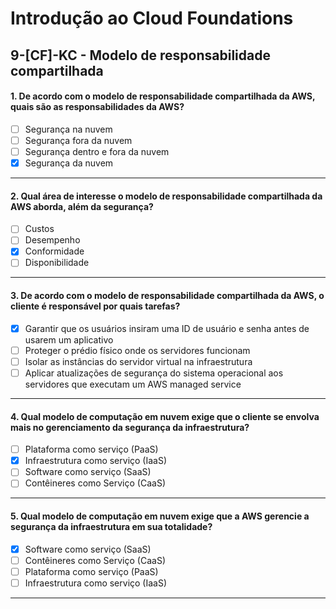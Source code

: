 # Introdução ao Cloud Foundations

## 9-[CF]-KC - Modelo de responsabilidade compartilhada

#### 1. De acordo com o modelo de responsabilidade compartilhada da AWS, quais são as responsabilidades da AWS?
- [ ] Segurança na nuvem
- [ ] Segurança fora da nuvem
- [ ] Segurança dentro e fora da nuvem
- [x] Segurança da nuvem

***

#### 2. Qual área de interesse o modelo de responsabilidade compartilhada da AWS aborda, além da segurança?
- [ ] Custos
- [ ] Desempenho
- [x] Conformidade
- [ ] Disponibilidade
 
***

#### 3. De acordo com o modelo de responsabilidade compartilhada da AWS, o cliente é responsável por quais tarefas?
- [x] Garantir que os usuários insiram uma ID de usuário e senha antes de usarem um aplicativo
- [ ] Proteger o prédio físico onde os servidores funcionam
- [ ] Isolar as instâncias do servidor virtual na infraestrutura
- [ ] Aplicar atualizações de segurança do sistema operacional aos servidores que executam um AWS managed service

***

#### 4. Qual modelo de computação em nuvem exige que o cliente se envolva mais no gerenciamento da segurança da infraestrutura?
- [ ] Plataforma como serviço (PaaS)
- [x] Infraestrutura como serviço (IaaS)
- [ ] Software como serviço (SaaS)
- [ ] Contêineres como Serviço (CaaS)

***

#### 5. Qual modelo de computação em nuvem exige que a AWS gerencie a segurança da infraestrutura em sua totalidade?
- [x] Software como serviço (SaaS)
- [ ] Contêineres como Serviço (CaaS)
- [ ] Plataforma como serviço (PaaS)
- [ ] Infraestrutura como serviço (IaaS)

***
